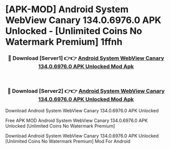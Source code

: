 # [APK-MOD] Android System WebView Canary 134.0.6976.0 APK Unlocked - [Unlimited Coins No Watermark Premium] 1ffnh



<div align="center">
<h3>🔴 Download [Server1] 👉👉 <a href="https://momento.my/?title=Android_System_WebView_Canary_134.0.6976.0_APK_Unlocked">Android System WebView Canary 134.0.6976.0 APK Unlocked Mod Apk</a></h3><br>

<h3>🔴 Download [Server2] 👉👉 <a href="https://momento.my/?title=Android_System_WebView_Canary_134.0.6976.0_APK_Unlocked">Android System WebView Canary 134.0.6976.0 APK Unlocked Mod Apk</a></h3>
</div>



Download Android System WebView Canary 134.0.6976.0 APK Unlocked 

Free APK MOD Android System WebView Canary 134.0.6976.0 APK Unlocked [Unlimited Coins No Watermark Premium]

Download Android System WebView Canary 134.0.6976.0 APK Unlocked [Unlimited Coins No Watermark Premium] Mod For Android
